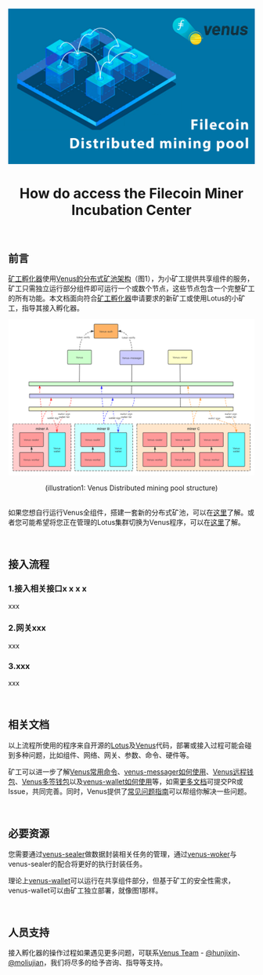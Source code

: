 ![banner](../images/640副本.jpg)

# <div align=center> How do access the Filecoin Miner Incubation Center </div>

</br>

## 前言
[矿工孵化器](https://github.com/Joss-Hua/hello-word/blob/main/Filecoin%20Miner%20Incubation%20Center.md)使用[Venus的分布式矿池架构](https://github.com/filecoin-project/venus-docs/blob/master/docs/zh/Overview.md)（图1），为小矿工提供共享组件的服务，矿工只需独立运行部分组件即可运行一个或数个节点，这些节点包含一个完整矿工的所有功能。本文档面向符合[矿工孵化器](https://github.com/Joss-Hua/hello-word/blob/main/Filecoin%20Miner%20Incubation%20Center.md)申请要求的新矿工或使用Lotus的小矿工，指导其接入孵化器。

![venus-cluster.png](../images/venus-cluster.png)
<div align=center>(illustration1: Venus Distributed mining pool structure) </div>

</br>

如果您想自行运行Venus全组件，搭建一套新的分布式矿池，可以在[这里](https://github.com/filecoin-project/venus-docs/blob/master/docs/zh/How-To-Deploy-MingPool.md)了解。或者您可能希望将您正在管理的Lotus集群切换为Venus程序，可以在[这里](https://github.com/filecoin-project/venus-docs/blob/master/docs/zh/Venus-replace-lotus.md)了解。

</br>

## 接入流程
### 1.接入相关接口x x x x
xxx

### 2.网关xxx
xxx

### 3.xxx
xxx

</br>

## 相关文档
以上流程所使用的程序来自开源的[Lotus](https://github.com/filecoin-project/lotus/releases)及[Venus](https://github.com/filecoin-project/venus/releases)代码，部署或接入过程可能会碰到多种问题，比如组件、网络、网关、参数、命令、硬件等。

矿工可以进一步了解[Venus常用命令](https://github.com/filecoin-project/venus-docs/blob/master/docs/zh/Commands.md)、[venus-messager如何使用](https://github.com/filecoin-project/venus-docs/blob/master/docs/zh/How%20to%20use%20venus%20messager.md)、[Venus远程钱包](https://github.com/filecoin-project/venus-docs/blob/master/docs/zh/Venus%20wallet.md)、[Venus多签钱包](https://github.com/filecoin-project/venus-docs/blob/master/docs/zh/Multisig-Wallet.md)以及[venus-wallet如何使用](https://github.com/filecoin-project/venus-docs/blob/master/docs/zh/How-To-Use-Wallet.md)等，如需[更多文档](https://github.com/filecoin-project/venus-docs)可提交PR或Issue，共同完善。同时，Venus提供了[常见问题指南](https://github.com/filecoin-project/venus-docs/blob/master/docs/zh/Troubleshooting-%26-FAQ.md)可以帮组你解决一些问题。

</br>

## 必要资源
您需要通过[venus-sealer](https://github.com/filecoin-project/venus-sealer)做数据封装相关任务的管理，通过[venus-woker](https://github.com/filecoin-project/venus-docs/blob/master/docs/zh/Venus-Worker.md)与venus-sealer的配合将更好的执行封装任务。

理论上[venus-wallet](https://github.com/filecoin-project/venus-wallet)可以运行在共享组件部分，但基于矿工的安全性需求，venus-wallet可以由矿工独立部署，就像图1那样。

</br>

## 人员支持
接入孵化器的操作过程如果遇见更多问题，可联系[Venus Team](https://filecoinproject.slack.com/archives/CEHHJNJS3) - [@hunjixin](https://filecoinproject.slack.com/team/USSCQ7WGM)、[@moliujian](https://filecoinproject.slack.com/team/UP4KR85FT)，我们将尽多的给予咨询、指导等支持。
